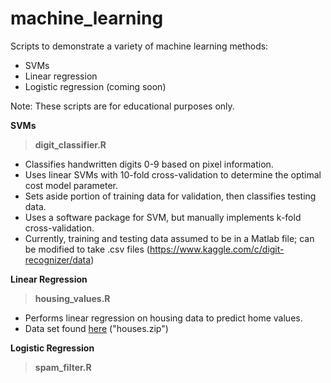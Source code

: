# machine_learning
Scripts to demonstrate a variety of machine learning methods:
  - SVMs
  - Linear regression 
  - Logistic regression (coming soon)

Note:  These scripts are for educational purposes only.

**SVMs**
> **digit_classifier.R**

- Classifies handwritten digits 0-9 based on pixel information.
- Uses linear SVMs with 10-fold cross-validation to determine the optimal cost model parameter. 
- Sets aside portion of training data for validation, then classifies testing data.
- Uses a software package for SVM, but manually implements k-fold cross-validation.
- Currently, training and testing data assumed to be in a Matlab file; can be modified to take .csv files (https://www.kaggle.com/c/digit-recognizer/data)

**Linear Regression**  
> **housing_values.R**

- Performs linear regression on housing data to predict home values.
- Data set found [here](http://lib.stat.cmu.edu/datasets/) ("houses.zip")


**Logistic Regression**
> **spam_filter.R**
